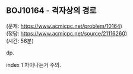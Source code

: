 ## BOJ10164 - 격자상의 경로  
(문제: https://www.acmicpc.net/problem/10164)  
(정답: https://www.acmicpc.net/source/21116260)  
(시간: 56분)  

dp.  

index 1 차이나는거 주의.